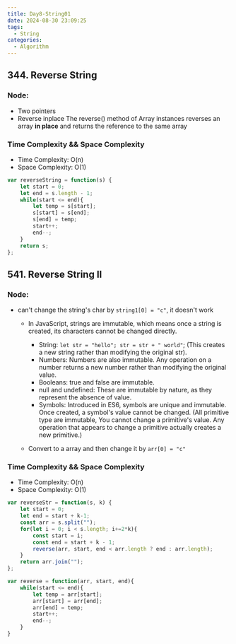 ```yaml
---
title: Day8-String01
date: 2024-08-30 23:09:25
tags:
  - String
categories:
  - Algorithm
---
```


## 344. Reverse String

### Node:

- Two pointers
- Reverse inplace
  The reverse() method of Array instances reverses an array **in place** and returns the reference to the same array

### Time Complexity && Space Complexity

- Time Complexity: O(n)
- Space Complexity: O(1)

```js
var reverseString = function(s) {
    let start = 0;
    let end = s.length - 1;
    while(start <= end){
        let temp = s[start];
        s[start] = s[end];
        s[end] = temp;
        start++;
        end--;
    }
    return s;
};
```

## 541. Reverse String II

### Node:

- can't change the string's char by `string1[0] = "c"`, it doesn't work

  - In JavaScript, strings are immutable, which means once a string is created, its characters cannot be changed directly.

    - String: `let str = "hello"; str = str + " world"`; (This creates a new string rather than modifying the original str).
    - Numbers: Numbers are also immutable. Any operation on a number returns a new number rather than modifying the original value.
    - Booleans: true and false are immutable.
    - null and undefined: These are immutable by nature, as they represent the absence of value.
    - Symbols: Introduced in ES6, symbols are unique and immutable. Once created, a symbol's value cannot be changed.
      (All primitive type are immutable, You cannot change a primitive's value. Any operation that appears to change a primitive actually creates a new primitive.)

  - Convert to a array and then change it by `arr[0] = "c"`

### Time Complexity && Space Complexity

- Time Complexity: O(n)
- Space Complexity: O(1)

```js
var reverseStr = function(s, k) {
    let start = 0;
    let end = start + k-1;
    const arr = s.split("");
    for(let i = 0; i < s.length; i+=2*k){
        const start = i;
        const end = start + k - 1;
        reverse(arr, start, end < arr.length ? end : arr.length);
    }
    return arr.join("");
};

var reverse = function(arr, start, end){
    while(start <= end){
        let temp = arr[start];
        arr[start] = arr[end];
        arr[end] = temp;
        start++;
        end--;
    }
}
```
